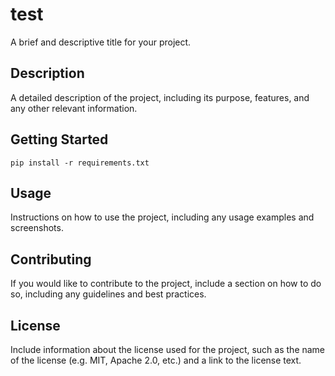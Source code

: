 
# test

A brief and descriptive title for your project.

## Description

A detailed description of the project, including its purpose, features, and any other relevant information.

## Getting Started

```
pip install -r requirements.txt
```

## Usage

Instructions on how to use the project, including any usage examples and screenshots.

## Contributing

If you would like to contribute to the project, include a section on how to do so, including any guidelines and best practices.

## License

Include information about the license used for the project, such as the name of the license (e.g. MIT, Apache 2.0, etc.) and a link to the license text.

